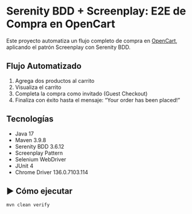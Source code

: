 # Serenity BDD + Screenplay: E2E de Compra en OpenCart

Este proyecto automatiza un flujo completo de compra en [OpenCart](http://opencart.abstracta.us/), aplicando el patrón Screenplay con Serenity BDD.

## Flujo Automatizado
1. Agrega dos productos al carrito
2. Visualiza el carrito
3. Completa la compra como invitado (Guest Checkout)
4. Finaliza con éxito hasta el mensaje: “Your order has been placed!”

## Tecnologías
- Java 17
- Maven 3.9.8
- Serenity BDD 3.6.12
- Screenplay Pattern
- Selenium WebDriver
- JUnit 4
- Chrome Driver 136.0.7103.114
## ▶️ Cómo ejecutar
```bash
mvn clean verify
